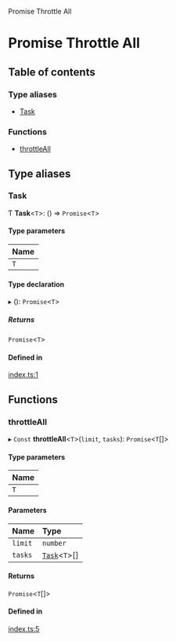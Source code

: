 Promise Throttle All

# Promise Throttle All

## Table of contents

### Type aliases

- [Task](README.md#task)

### Functions

- [throttleAll](README.md#throttleall)

## Type aliases

### Task

Ƭ **Task**<`T`\>: () => `Promise`<`T`\>

#### Type parameters

| Name |
| :------ |
| `T` |

#### Type declaration

▸ (): `Promise`<`T`\>

##### Returns

`Promise`<`T`\>

#### Defined in

[index.ts:1](https://github.com/robinpokorny/promise-throttle-all/blob/b09c7b6/src/index.ts#L1)

## Functions

### throttleAll

▸ `Const` **throttleAll**<`T`\>(`limit`, `tasks`): `Promise`<`T`[]\>

#### Type parameters

| Name |
| :------ |
| `T` |

#### Parameters

| Name | Type |
| :------ | :------ |
| `limit` | `number` |
| `tasks` | [`Task`](README.md#task)<`T`\>[] |

#### Returns

`Promise`<`T`[]\>

#### Defined in

[index.ts:5](https://github.com/robinpokorny/promise-throttle-all/blob/b09c7b6/src/index.ts#L5)
